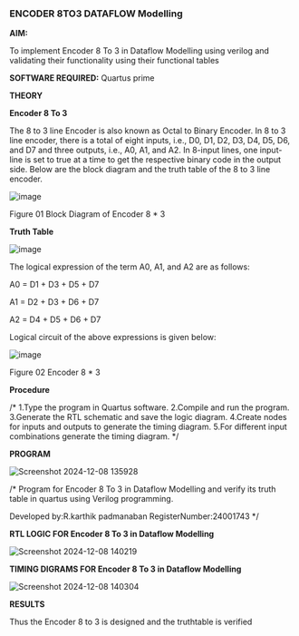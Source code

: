 ### ENCODER 8TO3 DATAFLOW Modelling

**AIM:**

To implement  Encoder 8 To 3 in Dataflow Modelling using verilog and validating their functionality using their functional tables

**SOFTWARE REQUIRED:** Quartus prime

**THEORY**

**Encoder 8 To 3**

The 8 to 3 line Encoder is also known as Octal to Binary Encoder. In 8 to 3 line encoder, there is a total of eight inputs, i.e., D0, D1, D2, D3, D4, D5, D6, and D7 and three outputs, i.e., A0, A1, and A2. In 8-input lines, one input-line is set to true at a time to get the respective binary code in the output side. Below are the block diagram and the truth table of the 8 to 3 line encoder.

![image](https://github.com/naavaneetha/ENCODER8TO3DATAFLOW/assets/154305477/0bc242c1-eb9e-4c47-afe5-30428470efc3)

Figure 01  Block Diagram of Encoder 8 * 3

**Truth Table**

![image](https://github.com/naavaneetha/ENCODER8TO3DATAFLOW/assets/154305477/35496b14-ae6e-4cd1-9abd-d6736b576575)

The logical expression of the term A0, A1, and A2 are as follows:

A0 = D1 + D3 + D5 + D7

A1 = D2 + D3 + D6 + D7

A2 = D4 + D5 + D6 + D7

Logical circuit of the above expressions is given below:

![image](https://github.com/naavaneetha/ENCODER8TO3DATAFLOW/assets/154305477/95acaee6-c873-4c75-89eb-ef09fb158053)

Figure 02  Encoder 8 * 3

**Procedure**

 /* 1.Type the program in Quartus software. 2.Compile and run the program. 3.Generate
 the RTL schematic and save the logic diagram. 4.Create nodes for inputs and outputs to
 generate the timing diagram. 5.For different input combinations generate
 the timing diagram. */

**PROGRAM**


![Screenshot 2024-12-08 135928](https://github.com/user-attachments/assets/8232863f-5439-4993-8d53-dc54287b32cc)

/* Program for Encoder 8 To 3 in Dataflow Modelling and verify its truth table in quartus using Verilog programming. 

Developed by:R.karthik padmanaban 
RegisterNumber:24001743
*/

**RTL LOGIC FOR Encoder 8 To 3 in Dataflow Modelling**


![Screenshot 2024-12-08 140219](https://github.com/user-attachments/assets/80196c26-91ca-47ff-9d15-0688a2d80db9)


**TIMING DIGRAMS FOR Encoder 8 To 3 in Dataflow Modelling**


![Screenshot 2024-12-08 140304](https://github.com/user-attachments/assets/dc6fcb49-1658-41e2-a62b-e426666f76fc)

**RESULTS**

 Thus the Encoder 8 to 3 is designed and the truthtable is verified




